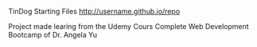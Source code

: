 TinDog Starting Files
http://username.github.io/repo

Project made learing from the Udemy Cours Complete Web Development Bootcamp of Dr. Angela Yu
